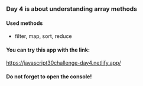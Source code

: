 ### Day 4 is about understanding array methods

#### Used methods
- filter, map, sort, reduce

#### You can try this app with the link:
https://javascript30challenge-day4.netlify.app/

#### Do not forget to open the console!